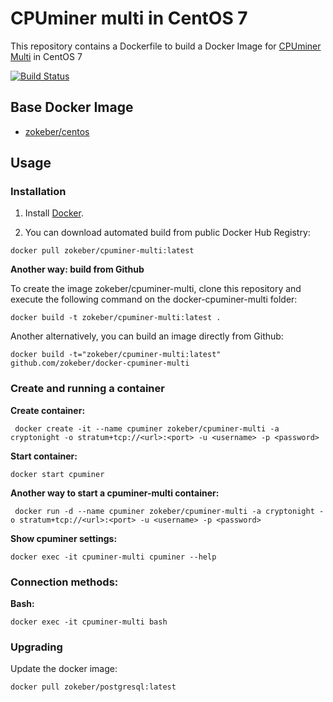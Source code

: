 # CPUminer multi in CentOS 7

This repository contains a Dockerfile to build a Docker Image for [CPUminer Multi](https://github.com/tpruvot/cpuminer-multi) in CentOS 7

[![Build Status](https://travis-ci.org/zokeber/docker-cpuminer-multi.svg?branch=master)](https://travis-ci.org/zokeber/docker-cpuminer)

## Base Docker Image

* [zokeber/centos](https://registry.hub.docker.com/u/zokeber/centos/)

## Usage

### Installation

1. Install [Docker](https://www.docker.com/).

2. You can download automated build from public Docker Hub Registry:

``` docker pull zokeber/cpuminer-multi:latest ```

**Another way: build from Github**

To create the image zokeber/cpuminer-multi, clone this repository and execute the following command on the docker-cpuminer-multi folder:

`docker build -t zokeber/cpuminer-multi:latest .`

Another alternatively, you can build an image directly from Github:

`docker build -t="zokeber/cpuminer-multi:latest" github.com/zokeber/docker-cpuminer-multi`

### Create and running a container

**Create container:**

``` docker create -it --name cpuminer zokeber/cpuminer-multi -a cryptonight -o stratum+tcp://<url>:<port> -u <username> -p <password>```

**Start container:**

``` docker start cpuminer ```

**Another way to start a cpuminer-multi container:**

``` docker run -d --name cpuminer zokeber/cpuminer-multi -a cryptonight -o stratum+tcp://<url>:<port> -u <username> -p <password>```

**Show cpuminer settings:**

```docker exec -it cpuminer-multi cpuminer --help``` 

### Connection methods:

**Bash:**

`docker exec -it cpuminer-multi bash`

### Upgrading

Update the docker image:

``` docker pull zokeber/postgresql:latest ```